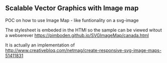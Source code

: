 
##  Scalable Vector Graphics with Image map

POC on how to use Image Map - like funtionality on a svg-image

The stylesheet is embeded in the HTMl so the sample can be viewed witout a webserever
https://pimboden.github.io/SVGImageMap/canada.html


It is actually an implementation of 
http://www.creativebloq.com/netmag/create-responsive-svg-image-maps-51411831
